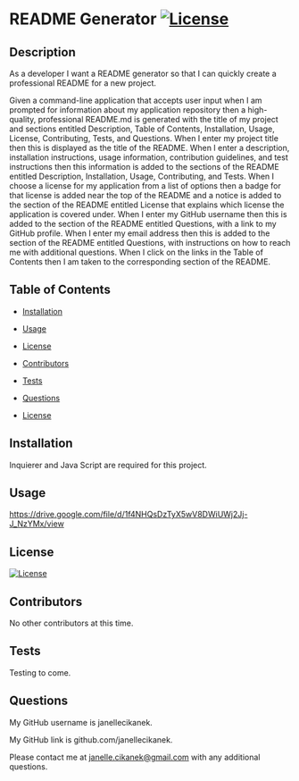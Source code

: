 # README Generator [![License](https://img.shields.io/badge/License-MIT-yellow.svg)](https://opensource.org/licenses/MIT)  

## Description
As a developer I want a README generator so that I can quickly create a professional README for a new project.

Given a command-line application that accepts user input when I am prompted for information about my application repository then a high-quality, professional README.md is generated with the title of my project and sections entitled Description, Table of Contents, Installation, Usage, License, Contributing, Tests, and Questions.
When I enter my project title then this is displayed as the title of the README.
When I enter a description, installation instructions, usage information, contribution guidelines, and test instructions then this information is added to the sections of the README entitled Description, Installation, Usage, Contributing, and Tests.
When I choose a license for my application from a list of options then a badge for that license is added near the top of the README and a notice is added to the section of the README entitled License that explains which license the application is covered under.
When I enter my GitHub username then this is added to the section of the README entitled Questions, with a link to my GitHub profile.
When I enter my email address then this is added to the section of the README entitled Questions, with instructions on how to reach me with additional questions.
When I click on the links in the Table of Contents then I am taken to the corresponding section of the README.

## Table of Contents

* [Installation](#installation)
* [Usage](#usage)
* [License](#license)
* [Contributors](#contributors)
* [Tests](#tests)
* [Questions](#questions)

* [License](#license)
## Installation
Inquierer and Java Script are required for this project.

## Usage
https://drive.google.com/file/d/1f4NHQsDzTyX5wV8DWiUWj2Jj-J_NzYMx/view

## License
[![License](https://img.shields.io/badge/License-MIT-yellow.svg)](https://opensource.org/licenses/MIT)

## Contributors
No other contributors at this time. 

## Tests
Testing to come. 

## Questions
My GitHub username is janellecikanek.

My GitHub link is github.com/janellecikanek.  

Please contact me at janelle.cikanek@gmail.com with any additional questions. 